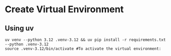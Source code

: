 # Create Virtual Environment 

## Using uv
```
uv venv --python 3.12 .venv-3.12 && uv pip install -r requirements.txt --python .venv-3.12
source .venv-3.12/bin/activate #To activate the virtual environment:
```

